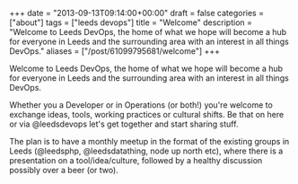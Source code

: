 +++
date = "2013-09-13T09:14:00+00:00"
draft = false
categories = ["about"]
tags = ["leeds devops"]
title = "Welcome"
description = "Welcome to Leeds DevOps, the home of what we hope will become a hub for everyone in Leeds and the surrounding area with an interest in all things DevOps."
aliases = ["/post/61099795681/welcome"]
+++
<p>Welcome to Leeds DevOps, the home of what we hope will become a hub for everyone in Leeds and the surrounding area with an interest in all things DevOps.</p>
<p>Whether you a Developer or in Operations (or both!)&nbsp;you're welcome to exchange ideas, tools, working practices or cultural shifts. Be that on here or via @leedsdevops let's get together and start sharing stuff.</p>
<p>The plan is to have a monthly meetup in the format of the existing groups in Leeds (@leedsphp, @leedsdatathing, node up north etc), where there is a presentation on a tool/idea/culture, followed by a healthy discussion possibly over a beer (or two).</p>
<p>&nbsp;</p>